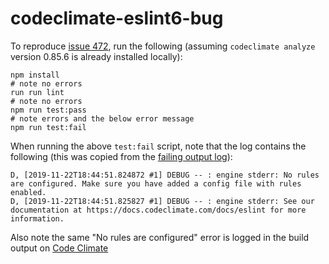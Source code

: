 # codeclimate-eslint6-bug

To reproduce [issue 472](https://github.com/codeclimate/codeclimate-eslint/issues/472), run the following (assuming `codeclimate analyze` version 0.85.6 is already installed locally):
``` shell
npm install
# note no errors
run run lint
# note no errors
npm run test:pass
# note errors and the below error message
npm run test:fail
```

When running the above `test:fail` script, note that the log contains the following (this was copied from the [failing output log](logs/failing_output.log)):
```
D, [2019-11-22T18:44:51.824872 #1] DEBUG -- : engine stderr: No rules are configured. Make sure you have added a config file with rules enabled.
D, [2019-11-22T18:44:51.825827 #1] DEBUG -- : engine stderr: See our documentation at https://docs.codeclimate.com/docs/eslint for more information.
```

Also note the same "No rules are configured" error is logged in the build output on [Code Climate](https://codeclimate.com/github/nick-invision/codeclimate-eslint6-bug/builds/2)